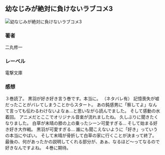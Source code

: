 ## 幼なじみが絶対に負けないラブコメ3
![幼なじみが絶対に負けないラブコメ3](https://cdn.discordapp.com/attachments/1211570779934695494/1217713805715574854/1ckD0jInqF_uHsiVdYWabPMXLHiCBJGm8Cy12ySXHVmSKDdKVPlOy8sGHljlDYmE.png?ex=6605075b&is=65f2925b&hm=49e0c62b2edca1c6fcf9b5e9a238f3bebf111040977778d678cd6d9aa8765db0&)
### 著者
二丸修一
### レーベル
電撃文庫
### 感想
３巻読了。
黒羽が好き好き言う巻です。本当に。
（ネタバレ有）
記憶喪失が嘘だったことがバレてしまうことからスタート。
あの鈍感男に「察してよ」なんて言っても伝わるわけないよなぁ…と思いながら読んでました。
そして感動の水着回。
アニメだとここでオリジナル音楽が流れましたね。
久しぶりに聞きたくなりました。
白草が末晴の膝の上の乗ったシーン可愛すぎる…
そして始まる好き好き大作戦。
黒羽が可愛すぎる…
誰にも聞こえないように「好き」っていうの本当にやばい。
そして末晴が骨折して白草の家に行くことが決まって終了。
最後の、何があったかの説明してくれる部分が、あぁ、なるほど～ってなるので好きなんですよね。
４巻に期待。